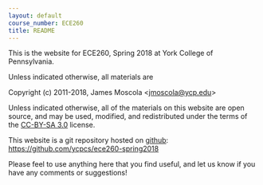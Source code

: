 ```yaml
---
layout: default
course_number: ECE260
title: README
---
```


This is the website for ECE260, Spring 2018 at York College of Pennsylvania.

Unless indicated otherwise, all materials are

Copyright (c) 2011-2018, James Moscola &lt;<jmoscola@ycp.edu>&gt;

Unless indicated otherwise, all of the materials on this website are open source, and may be used, modified, 
and redistributed under the terms of the <a href="http://creativecommons.org/licenses/by-sa/3.0/us/">CC-BY-SA 3.0</a>
license.

This website is a git repository hosted on [github](https://github.com): <https://github.com/ycpcs/ece260-spring2018>

Please feel to use anything here that you find useful, and let us know if you have any comments or suggestions!
